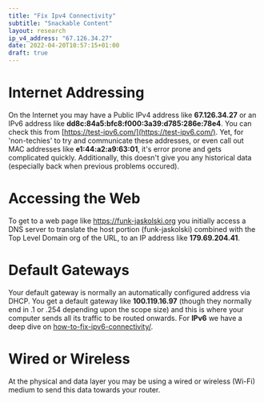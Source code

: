 ```yaml
---
title: "Fix Ipv4 Connectivity"
subtitle: "Snackable Content"
layout: research
ip_v4_address: "67.126.34.27"
date: 2022-04-20T10:57:15+01:00
draft: true
---
```


# Internet Addressing
On the Internet you may have a Public IPv4 address like **67.126.34.27** or an IPv6 address like **dd8c:84a5:bfc8:f000:3a39:d785:286e:78e4**. You can check this from [https://test-ipv6.com/](https://test-ipv6.com/). Yet, for 'non-techies' to try and communicate these addresses, or even call out MAC addresses like **e1:44:a2:a9:63:01**, it's error prone and gets complicated quickly. Additionally, this doesn't give you any historical data (especially back when previous problems occured).

# Accessing the Web
To get to a web page like https://funk-jaskolski.org you initially access a DNS server to translate the host portion (funk-jaskolski) combined with the Top Level Domain org of the URL, to an IP address like **179.69.204.41**. 

# Default Gateways
Your default gateway is normally an automatically configured address via DHCP. You get a default gateway like **100.119.16.97** (though they normally end in .1 or .254 depending upon the scope size) and this is where your computer sends all its traffic to be routed onwards. For **IPv6** we have a deep dive on [how-to-fix-ipv6-connectivity/](/blog/how-to-fix-ipv6-connectivity/).

# Wired or Wireless
At the physical and data layer you may be using a wired or wireless (Wi-Fi) medium to send this data towards your router. 
